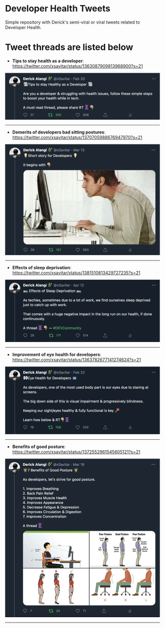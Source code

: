 # Developer Health Tweets

Simple repository with Derick's semi-viral or viral tweets related to Developer Health.

# Tweet threads are listed below

* **Tips to stay health as a developer**:
  https://twitter.com/xsavitar/status/1363087909813968900?s=21

![Parent tweet thread image](images/developer-health.png "Stay health as a developer tips")
<hr>

* **Demerits of developers bad sitting postures**:
  https://twitter.com/xsavitar/status/1370705988676947970?s=21

![Parent tweet thread image](images/sitting-posture.png "Short story for Developers on Sitting")
<hr>

* **Effects of sleep deprivation**:
  https://twitter.com/xsavitar/status/1381510813429727235?s=21

![Parent tweet thread image](images/sleep-deprivation.png "Effects of sleep deprivation on developers")
<hr>

* **Improvement of eye health for developers**:
  https://twitter.com/xsavitar/status/1363782677141274624?s=21

![Parent tweet thread image](images/eye-health.png "Eye health for Developers")
<hr>

* **Benefits of good posture**:
  https://twitter.com/xsavitar/status/1372552961545605121?s=21

![Parent tweet thread image](images/good-posture.png "7 benefits of good posture")
<hr>